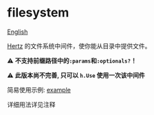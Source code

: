 # filesystem

[English](./README_EN.md)

[Hertz](https://github.com/cloudwego/hertz) 的文件系统中间件，使你能从目录中提供文件。

⚠️ **不支持前缀路径中的`:params`和`:optionals?`！**

⚠️ **此版本尚不完善, 只可以 `h.Use` 使用一次该中间件**

简易使用示例: [example](./examples/main.go)

详细用法详见注释
